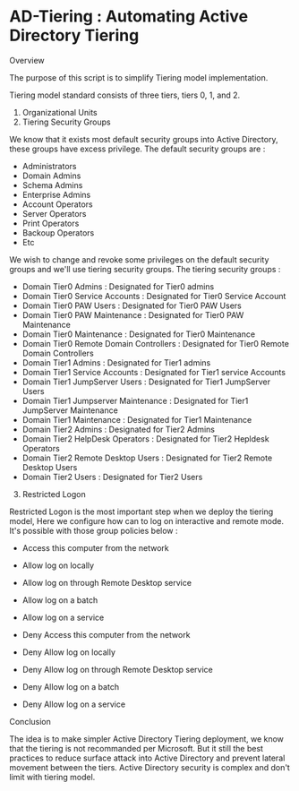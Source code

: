 # AD-Tiering : Automating Active Directory Tiering
Overview

The purpose of this script is to simplify Tiering model implementation.

Tiering model standard consists of three tiers, tiers 0, 1, and 2.

1. Organizational Units
2. Tiering Security Groups

We know that it exists most default security groups into Active Directory, these groups have excess privilege. 
The default security groups are :

- Administrators
- Domain Admins
- Schema Admins
- Enterprise Admins
- Account Operators
- Server Operators
- Print Operators
- Backoup Operators
- Etc

We wish to change and revoke some privileges on the default security groups and we'll use tiering security groups.
The tiering security groups :

- Domain Tier0 Admins                    : Designated for Tier0 admins
- Domain Tier0 Service Accounts          : Designated for Tier0 Service Account
- Domain Tier0 PAW Users                 : Designated for Tier0 PAW Users
- Domain Tier0 PAW Maintenance           : Designated for Tier0 PAW Maintenance
- Domain Tier0 Maintenance               : Designated for Tier0 Maintenance
- Domain Tier0 Remote Domain Controllers : Designated for Tier0 Remote Domain Controllers
- Domain Tier1 Admins                    : Designated for Tier1 admins
- Domain Tier1 Service Accounts          : Designated for Tier1 service Accounts
- Domain Tier1 JumpServer Users          : Designated for Tier1 JumpServer Users
- Domain Tier1 Jumpserver Maintenance    : Designated for Tier1 JumpServer Maintenance
- Domain Tier1 Maintenance               : Designated for Tier1 Maintenance 
- Domain Tier2 Admins                    : Designated for Tier2 Admins
- Domain Tier2 HelpDesk Operators        : Designated for Tier2 Hepldesk Operators
- Domain Tier2 Remote Desktop Users      : Designated for Tier2 Remote Desktop Users
- Domain Tier2 Users                     : Designated for Tier2 Users

3. Restricted Logon

Restricted Logon is the most important step when we deploy the tiering model, Here we configure how can to log on interactive and remote mode.
It's possible with those group policies below :

- Access this computer from the network 
- Allow log on locally
- Allow log on through Remote Desktop service
- Allow log on a batch
- Allow log on a service

- Deny Access this computer from the network 
- Deny Allow log on locally
- Deny Allow log on through Remote Desktop service
- Deny Allow log on a batch
- Deny Allow log on a service


Conclusion

The idea is to make simpler Active Directory Tiering deployment, we know that the tiering is not recommanded per Microsoft.
But it still the best practices to reduce surface attack into Active Directory and prevent lateral movement between the tiers.
Active Directory security is complex and don't limit with tiering model.